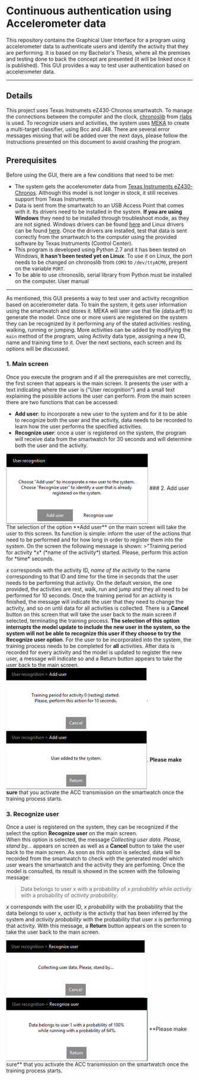 Continuous authentication using Accelerometer data
===================

This repository contains the Graphical User Interface for a program using accelerometer data to authenticate users and identify the activity that they are performing. It is based on my Bachelor's Thesis, where all the premises and testing done to back the concept are presented (it will be linked once it is published). This GUI provides a way to test user authentication based on accelerometer data.

----------
Details
-------------
This project uses Texas Instrumets eZ430-Chronos smartwatch. To manage the connections between the computer and the clock, [chronoslib](https://github.com/rlabs/ez430-chronos-python) from [rlabs](https://github.com/rlabs)  is used. 
To recognize users and activities, the system uses [MEKA](http://meka.sourceforge.net/) to create a multi-target classifier, using Bcc and J48.
There are several error messages missing that will be added over the next days, please follow the instructions presented on this document to avoid crashing the program.

Prerequisites
-------------
Before using the GUI, there are a few conditions that need to be met:

 - The system gets the accelerometer data from [Texas Instruments eZ430-Chronos](http://www.ti.com/tool/ez430-chronos). Although this model is not longer in stock, it still receives support from Texas Instruments.
 - Data is sent from the smartwatch to an USB Access Point that comes with it. Its drivers need to be installed in the system. **If you are using Windows** they need to be installed through troubleshoot mode, as they are not signed. Windows drivers can be found [here](http://www.ti.com/lit/zip/slac341) and Linux drivers can be found [here](http://www.ti.com/lit/zip/slac388). Once the drivers are installed, test that data is sent correctly from the smartwatch to the computer using the provided software by Texas Instruments (Control Center).
 - This program is developed using Python 2.7 and it has been tested on Windows, **it hasn't been tested yet on Linux**. To use it on Linux, the port needs to be changed on chronoslib from `COM3` to `/dev/ttyACM0`, present on the variable `PORT`.
 - To be able to use chronoslib, serial library from Python must be installed on the computer.
User manual
-------------
As mentioned, this GUI presents a way to test user and activity recognition based on accelerometer data. To train the system, it gets user information using the smartwatch and stores it. MEKA will later use that file (data.arff) to generate the model. 
Once one or more users are registered on the system they can be recognized by it performing any of the stated activities: resting, walking, running or jumping. More activities can be added by modifying the `main` method of the program, using Activity data type, assigning a new ID, name and training time to it. 
Over the next sections, each screen and its options will be discussed.
### 1. Main screen
Once you execute the program and if all the prerequisites are met correctly, the first screen that appears is the main screen. It presents the user with a text indicating where the user is ("User recognition") and a small text explaining the possible actions the user can perform. From the main screen there are two functions that can be accessed:

- **Add user**: to incorporate a new user to the system and for it to be able to recognize both the user and the activity, data needs to be recorded to learn how the user performs the specified activities.
- **Recognize user**: once a user is registered on the system, the program will receive data from the smartwatch for 30 seconds and will determine both the user and the activity.

<img align="center" src="https://github.com/fyrier/Accelerometer-GUI/blob/master/User%20Manual%20images/Pantalla%201.PNG">
### 2. Add user
The selection of the option **Add user** on the main screen will take the user to this screen. Its function is simple: inform the user of the actions that need to be performed and for how long in order to register them into the system.
On the screen the following message is shown: 
>"Training period for activity *x* (*name of the activity*) started. Please, perform this action for *time* seconds.

*x* corresponds with the activity ID, *name of the activity* to the name corresponding to that ID and *time* for the time in seconds that the user needs to be performing that activity. On the default version, the one provided, the activities are rest, walk, run and jump and they all need to be performed for 10 seconds.
Once the training period for an activity is finished, the message will indicate the user that they need to change the activity, and so on until data for all activities is collected.
There is a **Cancel** button on this screen that will take the user back to the main screen if selected, terminating the training process. **The selection of this option interrupts the model update to include the new user in the system, so the system will not be able to recognize this user if they choose to try the Recognize user option**. For the user to be incorporated into the system, the training process needs to be completed for **all** activities.
After data is recorded for every activity and the model is updated to register the new user, a message will indicate so and a Return button appears to take the user back to the main screen.
<img align="center" src="https://github.com/fyrier/Accelerometer-GUI/blob/master/User%20Manual%20images/Pantalla%202.PNG">.
<img align="center" src="https://github.com/fyrier/Accelerometer-GUI/blob/master/User%20Manual%20images/pantalla%202.1.PNG">.
**Please make sure** that you activate the ACC transmission on the smartwatch once the training process starts.
### 3. Recognize user
Once a user is registered on the system, they can be recognized if the select the option **Recognize user** on the main screen.        
When this option is selected, the message *Collecting user data. Please, stand by...*  appears on screen as well as a **Cancel** button to take the user back to the main screen. As soon as this option is selected, data will be recorded from the smartwatch to check with the generated model which user wears the smartwatch and the activity they are perfoming.
Once the model is consulted, its result is showed in the screen with the following message:
>Data belongs to user *x* with a probability of *x probability* while *activity* with a probability of *activity probability*.

*x* corresponds with the user ID, *x probability* with the probability that the data belongs to user x, *activity* is the activity that has been inferred by the system and *activity probability* with the probability that user x is performing that activity.
With this message, a **Return** button appears on the screen to take the user back to the main screen.
                                                                                                                                                                                                                                                                                                                                                                                                                                                                                                                                                                                                                                                                                                                                                                                                                                                                                                                                                              
<img align="center" src="https://github.com/fyrier/Accelerometer-GUI/blob/master/User%20Manual%20images/Patnalla%203.PNG">
<img align="center" src="https://github.com/fyrier/Accelerometer-GUI/blob/master/User%20Manual%20images/pantalla%203.1.PNG">
**Please make sure** that you activate the ACC transmission on the smartwatch once the training process starts.     
